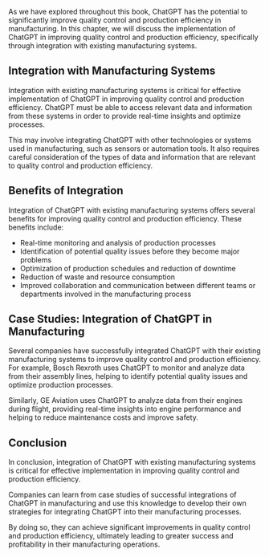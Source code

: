 
As we have explored throughout this book, ChatGPT has the potential to significantly improve quality control and production efficiency in manufacturing. In this chapter, we will discuss the implementation of ChatGPT in improving quality control and production efficiency, specifically through integration with existing manufacturing systems.

Integration with Manufacturing Systems
--------------------------------------

Integration with existing manufacturing systems is critical for effective implementation of ChatGPT in improving quality control and production efficiency. ChatGPT must be able to access relevant data and information from these systems in order to provide real-time insights and optimize processes.

This may involve integrating ChatGPT with other technologies or systems used in manufacturing, such as sensors or automation tools. It also requires careful consideration of the types of data and information that are relevant to quality control and production efficiency.

Benefits of Integration
-----------------------

Integration of ChatGPT with existing manufacturing systems offers several benefits for improving quality control and production efficiency. These benefits include:

* Real-time monitoring and analysis of production processes
* Identification of potential quality issues before they become major problems
* Optimization of production schedules and reduction of downtime
* Reduction of waste and resource consumption
* Improved collaboration and communication between different teams or departments involved in the manufacturing process

Case Studies: Integration of ChatGPT in Manufacturing
-----------------------------------------------------

Several companies have successfully integrated ChatGPT with their existing manufacturing systems to improve quality control and production efficiency. For example, Bosch Rexroth uses ChatGPT to monitor and analyze data from their assembly lines, helping to identify potential quality issues and optimize production processes.

Similarly, GE Aviation uses ChatGPT to analyze data from their engines during flight, providing real-time insights into engine performance and helping to reduce maintenance costs and improve safety.

Conclusion
----------

In conclusion, integration of ChatGPT with existing manufacturing systems is critical for effective implementation in improving quality control and production efficiency.

Companies can learn from case studies of successful integrations of ChatGPT in manufacturing and use this knowledge to develop their own strategies for integrating ChatGPT into their manufacturing processes.

By doing so, they can achieve significant improvements in quality control and production efficiency, ultimately leading to greater success and profitability in their manufacturing operations.
